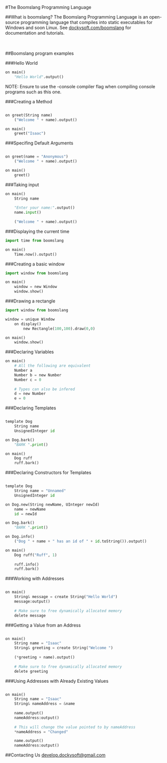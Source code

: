 #The Boomslang Programming Language
<br>

##What is boomslang?
The Boomslang Programming Language is an open-source programming language that compiles into static executables for Windows and soon Linux. See <a href="http://dockysoft.com/boomslang">dockysoft.com/boomslang</a> for documentation and tutorials.
<br><br><br>

##Boomslang program examples

###Hello World
```python
on main()
    "Hello World".output()
```

NOTE: Ensure to use the -console compiler flag when compiling console programs such as this one.

###Creating a Method
```python

on greet(String name)
    ("Welcome " + name).output()

on main()
    greet("Isaac")
```

###Specifing Default Arguments
```python

on greet(name = "Anonymous")
    ("Welcome " + name).output()

on main()
    greet()
```

###Taking input
```python
on main()
    String name
    
    "Enter your name:".output()
    name.input()
    
    ("Welcome " + name).output()
```

###Displaying the current time
```python
import time from boomslang

on main()
    Time.now().output()
```
###Creating a basic window
```python
import window from boomslang

on main()
    window = new Window
    window.show()
```
###Drawing a rectangle
```python
import window from boomslang

window = unique Window
    on display()
        new Rectangle(100,100).draw(0,0)

on main()
    window.show()
```

###Declaring Variables
```python
on main()
    # All the following are equivalent
    Number a
    Number b = new Number
    Number c = 0
    
    # Types can also be infered
    d = new Number
    e = 0
```

###Declaring Templates
```python

template Dog
    String name
    UnsignedInteger id

on Dog.bark()
    "BARK ".print()

on main()
    Dog ruff
    ruff.bark()
```

###Declaring Constructors for Templates
```python

template Dog
    String name = "Unnamed"
    UnsignedInteger id

on Dog.new(String newName, UInteger newId)
    name = newName
    id = newId

on Dog.bark()
    "BARK ".print()

on Dog.info()
    ("Dog " + name + " has an id of " + id.toString()).output()

on main()
    Dog ruff("Ruff", 1)
    
    ruff.info()
    ruff.bark()
```

###Working with Addresses
```python

on main()
    String& message = create String("Hello World")
    message:output()
    
    # Make sure to free dynamically allocated memory
    delete message
```

###Getting a Value from an Address
```python

on main()
    String name = "Isaac"
    String& greeting = create String("Welcome ")
    
    (*greeting + name).output()
    
    # Make sure to free dynamically allocated memory
    delete greeting
```

###Using Addresses with Already Existing Values
```python

on main()
    String name = "Isaac"
    String& nameAddress = &name
    
    name.output()
    nameAddress:output()
    
    # This will change the value pointed to by nameAddress
    *nameAddress = "Changed"

    name.output()
    nameAddress:output()
```

##Contacting Us
develop.dockysoft@gmail.com
